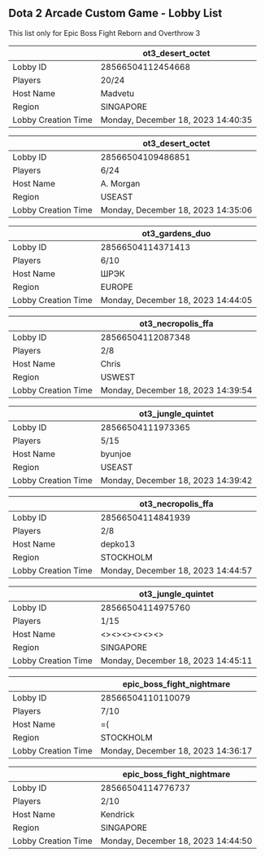 ## Dota 2 Arcade Custom Game - Lobby List

This list only for Epic Boss Fight Reborn and Overthrow 3

|  | ot3_desert_octet |
| ------ | ------ |
| Lobby ID | 28566504112454668 |
| Players | 20/24 |
| Host Name | Madvetu |
| Region | SINGAPORE |
| Lobby Creation Time | Monday, December 18, 2023 14:40:35 |


|  | ot3_desert_octet |
| ------ | ------ |
| Lobby ID | 28566504109486851 |
| Players | 6/24 |
| Host Name | A. Morgan |
| Region | USEAST |
| Lobby Creation Time | Monday, December 18, 2023 14:35:06 |


|  | ot3_gardens_duo |
| ------ | ------ |
| Lobby ID | 28566504114371413 |
| Players | 6/10 |
| Host Name | ШРЭК |
| Region | EUROPE |
| Lobby Creation Time | Monday, December 18, 2023 14:44:05 |


|  | ot3_necropolis_ffa |
| ------ | ------ |
| Lobby ID | 28566504112087348 |
| Players | 2/8 |
| Host Name | Chris |
| Region | USWEST |
| Lobby Creation Time | Monday, December 18, 2023 14:39:54 |


|  | ot3_jungle_quintet |
| ------ | ------ |
| Lobby ID | 28566504111973365 |
| Players | 5/15 |
| Host Name | byunjoe |
| Region | USEAST |
| Lobby Creation Time | Monday, December 18, 2023 14:39:42 |


|  | ot3_necropolis_ffa |
| ------ | ------ |
| Lobby ID | 28566504114841939 |
| Players | 2/8 |
| Host Name | depko13 |
| Region | STOCKHOLM |
| Lobby Creation Time | Monday, December 18, 2023 14:44:57 |


|  | ot3_jungle_quintet |
| ------ | ------ |
| Lobby ID | 28566504114975760 |
| Players | 1/15 |
| Host Name | <><><><><><> |
| Region | SINGAPORE |
| Lobby Creation Time | Monday, December 18, 2023 14:45:11 |


|  | epic_boss_fight_nightmare |
| ------ | ------ |
| Lobby ID | 28566504110110079 |
| Players | 7/10 |
| Host Name | =( |
| Region | STOCKHOLM |
| Lobby Creation Time | Monday, December 18, 2023 14:36:17 |


|  | epic_boss_fight_nightmare |
| ------ | ------ |
| Lobby ID | 28566504114776737 |
| Players | 2/10 |
| Host Name | Kendrick |
| Region | SINGAPORE |
| Lobby Creation Time | Monday, December 18, 2023 14:44:50 |


